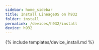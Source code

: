 ```yaml
---
sidebar: home_sidebar
title: Install LineageOS on h932
folder: install
permalink: /devices/h932/install
device: h932
---
```

{% include templates/device_install.md %}
